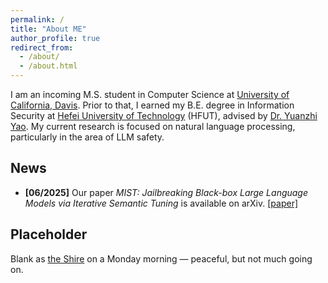 ```yaml
---
permalink: /
title: "About ME"
author_profile: true
redirect_from: 
  - /about/
  - /about.html
---
```


I am an incoming M.S. student in Computer Science at [University of California, Davis](https://www.ucdavis.edu/). Prior to that, I earned my B.E. degree in Information Security at [Hefei University of Technology](https://www.hfut.edu.cn/) (HFUT), advised by [Dr. Yuanzhi Yao](http://faculty.hfut.edu.cn/yaoyz/zh_CN/index.htm). My current research is focused on natural language processing, particularly in the area of LLM safety.

## News
- **[06/2025]** Our paper *MIST: Jailbreaking Black-box Large Language Models via Iterative Semantic Tuning* is available on arXiv. [[paper]](https://arxiv.org/abs/2506.16792)

## Placeholder
Blank as [the Shire](https://en.wikipedia.org/wiki/The_Shire) on a Monday morning — peaceful, but not much going on.

